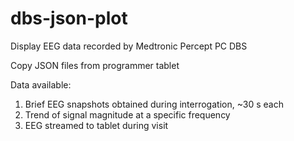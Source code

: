 # dbs-json-plot

Display EEG data recorded by Medtronic Percept PC DBS

Copy JSON files from programmer tablet

Data available:
1. Brief EEG snapshots obtained during interrogation, ~30 s each
2. Trend of signal magnitude at a specific frequency
3. EEG streamed to tablet during visit
